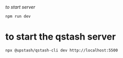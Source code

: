 ##

*to start server*
```bash
npm run dev
```

# to start the qstash server
```bash
npx @upstash/qstash-cli dev http://localhost:5500
```
